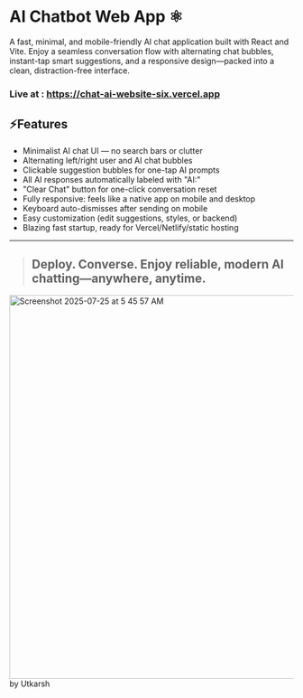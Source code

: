 # AI Chatbot Web App ⚛︎

A fast, minimal, and mobile-friendly AI chat application built with React and Vite. Enjoy a seamless conversation flow with alternating chat bubbles, instant-tap smart suggestions, and a responsive design—packed into a clean, distraction-free interface.

### Live at : https://chat-ai-website-six.vercel.app

## ⚡️Features

- Minimalist AI chat UI — no search bars or clutter
- Alternating left/right user and AI chat bubbles
- Clickable suggestion bubbles for one-tap AI prompts
- All AI responses automatically labeled with "AI:"
- "Clear Chat" button for one-click conversation reset
- Fully responsive: feels like a native app on mobile and desktop
- Keyboard auto-dismisses after sending on mobile
- Easy customization (edit suggestions, styles, or backend)
- Blazing fast startup, ready for Vercel/Netlify/static hosting

---

>## Deploy. Converse. Enjoy reliable, modern AI chatting—anywhere, anytime.
>
<img width="1218" height="679" alt="Screenshot 2025-07-25 at 5 45 57 AM" src="https://github.com/user-attachments/assets/d96ecb24-85a3-4271-8837-dea3098ff2d3" />
by Utkarsh
